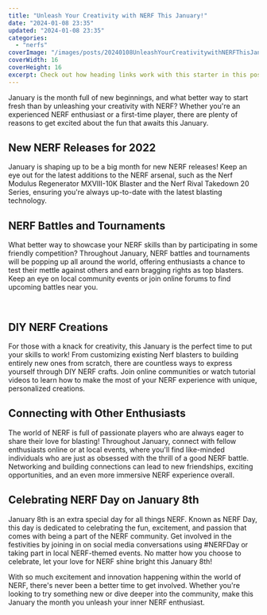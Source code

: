 ```yaml
---
title: "Unleash Your Creativity with NERF This January!"
date: "2024-01-08 23:35"
updated: "2024-01-08 23:35"
categories:
  - "nerfs"
coverImage: "/images/posts/20240108UnleashYourCreativitywithNERFThisJanuary_1.jpg"
coverWidth: 16
coverHeight: 16
excerpt: Check out how heading links work with this starter in this post.
---
```


<script>
  import { base } from '$app/paths';
</script>


January is the month full of new beginnings, and what better way to start fresh than by unleashing your creativity with NERF? Whether you're an experienced NERF enthusiast or a first-time player, there are plenty of reasons to get excited about the fun that awaits this January. 

## New NERF Releases for 2022
January is shaping up to be a big month for new NERF releases! Keep an eye out for the latest additions to the NERF arsenal, such as the Nerf Modulus Regenerator MXVIII-10K Blaster and the Nerf Rival Takedown 20 Series, ensuring you're always up-to-date with the latest blasting technology.

## NERF Battles and Tournaments
What better way to showcase your NERF skills than by participating in some friendly competition? Throughout January, NERF battles and tournaments will be popping up all around the world, offering enthusiasts a chance to test their mettle against others and earn bragging rights as top blasters. Keep an eye on local community events or join online forums to find upcoming battles near you.


<img class="cover-image" src="{base}/images/posts/20240108UnleashYourCreativitywithNERFThisJanuary_2.jpg" alt="" style="aspect-ratio: 16 / 16;" width="16" height="16">

## DIY NERF Creations
For those with a knack for creativity, this January is the perfect time to put your skills to work! From customizing existing Nerf blasters to building entirely new ones from scratch, there are countless ways to express yourself through DIY NERF crafts. Join online communities or watch tutorial videos to learn how to make the most of your NERF experience with unique, personalized creations.

## Connecting with Other Enthusiasts
The world of NERF is full of passionate players who are always eager to share their love for blasting! Throughout January, connect with fellow enthusiasts online or at local events, where you'll find like-minded individuals who are just as obsessed with the thrill of a good NERF battle. Networking and building connections can lead to new friendships, exciting opportunities, and an even more immersive NERF experience overall.

## Celebrating NERF Day on January 8th
January 8th is an extra special day for all things NERF. Known as NERF Day, this day is dedicated to celebrating the fun, excitement, and passion that comes with being a part of the NERF community. Get involved in the festivities by joining in on social media conversations using #NERFDay or taking part in local NERF-themed events. No matter how you choose to celebrate, let your love for NERF shine bright this January 8th!

With so much excitement and innovation happening within the world of NERF, there's never been a better time to get involved. Whether you're looking to try something new or dive deeper into the community, make this January the month you unleash your inner NERF enthusiast.